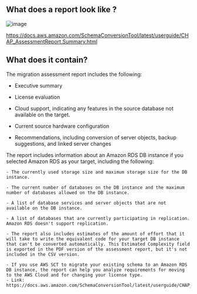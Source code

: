 ## What does a report look like ? 

![image](https://user-images.githubusercontent.com/22568316/103101449-adc30a80-45e5-11eb-823c-dda8d3507265.png)

https://docs.aws.amazon.com/SchemaConversionTool/latest/userguide/CHAP_AssessmentReport.Summary.html


## What does it contain? 
The migration assessment report includes the following:

- Executive summary

- License evaluation

- Cloud support, indicating any features in the source database not available on the target.

- Current source hardware configuration

- Recommendations, including conversion of server objects, backup suggestions, and linked server changes

The report includes information about an Amazon RDS DB instance if you selected Amazon RDS as your target, including the following:

    - The currently used storage size and maximum storage size for the DB instance.

    - The current number of databases on the DB instance and the maximum number of databases allowed on the DB instance.

    - A list of database services and server objects that are not available on the DB instance.

    - A list of databases that are currently participating in replication. Amazon RDS doesn't support replication.

    - The report also includes estimates of the amount of effort that it will take to write the equivalent code for your target DB instance that can't be converted automatically. This Estimated Complexity field is exported in the PDF version of the assessment report, but it's not included in the CSV version.

    - If you use AWS SCT to migrate your existing schema to an Amazon RDS DB instance, the report can help you analyze requirements for moving to the AWS Cloud and for changing your license type.
    - Link: https://docs.aws.amazon.com/SchemaConversionTool/latest/userguide/CHAP_AssessmentReport.html
